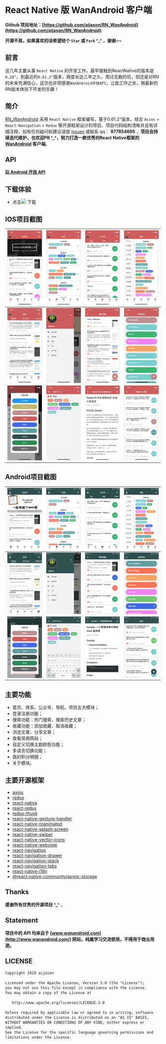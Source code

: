 # React Native 版 WanAndroid 客户端

**Github 项目地址：[https://github.com/aijason/RN_WanAndroid](https://github.com/aijason/RN_WanAndroid)**

**开源不易，如果喜欢的话希望给个 `Star` 或 `Fork` ^_^ ，谢谢~~**

## 前言
这几年主要从事 `React Native` 的开发工作，最早接触到ReactNative的版本是`0.28^`，到最近的`0.61.2^`版本，跨度长达三年之久，爬过无数的坑，但还是对RN的未来充满信心，这次也非常感谢`WanAndroid开放API`，让我工作之余，用最新的RN版本体验下开发的乐趣！

## 简介
[RN_WanAndroid](https://github.com/aijason/RN_WanAndroid) 采用 `React Native` 框架编写，基于0.61.2^版本。结合 `Axios` + `React-Navigation` + `Redux` 等开源框架设计的项目，项目代码结构清晰并且有详细注释，如有任何疑问和建议请提 [Issues](https://github.com/aijason/RN_WanAndroid/issues) 或联系 qq： **977854695** ，**项目会持续迭代维护，也欢迎PR ^_^，努力打造一款优秀的React Native框架的 [WanAndroid](http://www.wanandroid.com/) 客户端**。

## API
[**玩 Android 开放 API**](http://www.wanandroid.com/blog/show/2)

## 下载体验

- 点击[![](https://img.shields.io/badge/Download-apk-green.svg)](https://github.com/aijason/RN_WanAndroid/releases/download/v1.0.2/RN_WanAndroid-release.apk) 下载

## IOS项目截图

| ![](screenshot/iOS_01.png) | ![](screenshot/iOS_02.png) | ![](screenshot/iOS_03.png) | ![](screenshot/iOS_04.png) |
| --- | --- | --- | --- |
| ![](screenshot/iOS_05.png) | ![](screenshot/iOS_06.png) | ![](screenshot/iOS_07.png) | ![](screenshot/iOS_08.png) |
| ![](screenshot/iOS_09.png) | ![](screenshot/iOS_10.png) | ![](screenshot/iOS_11.png) | ![](screenshot/iOS_12.png) |

## Android项目截图

| ![](screenshot/android_01.png) | ![](screenshot/android_02.png) | ![](screenshot/android_03.png) | ![](screenshot/android_04.png) |
| --- | --- | --- | --- |
| ![](screenshot/android_05.png) | ![](screenshot/android_06.png) | ![](screenshot/android_07.png) | ![](screenshot/android_08.png) |
| ![](screenshot/android_09.png) | ![](screenshot/android_10.png) | ![](screenshot/android_11.png) | ![](screenshot/android_12.png) |

## 主要功能

- 首页、体系、公众号、导航、项目五大模块；
- 登录注册功能；
- 搜索功能：热门搜索、搜索历史文章；
- 收藏功能：添加收藏、取消收藏；
- 浏览文章、分享文章；
- 查看常用网站；
- 自定义切换主题颜色功能；
- 多语言切换功能；
- 我的积分明细；
- 关于模块。

## 主要开源框架

 - [axios](https://github.com/axios/axios)
 - [redux](https://github.com/reduxjs/redux)
 - [react-native](https://github.com/facebook/react-native)
 - [react-redux](https://github.com/reduxjs/react-redux)
 - [redux-thunk](https://github.com/reduxjs/redux-thunk)
 - [react-native-gesture-handler](https://github.com/kmagiera/react-native-gesture-handler)
 - [react-native-reanimated](https://github.com/kmagiera/react-native-reanimated)
 - [react-native-splash-screen](https://github.com/crazycodeboy/react-native-splash-screen)
 - [react-native-swiper](https://github.com/leecade/react-native-swiper)
 - [react-native-vector-icons](https://github.com/oblador/react-native-vector-icons)
 - [react-native-webview](https://github.com/react-native-community/react-native-webview)
 - [react-navigation](https://github.com/react-navigation/react-navigation)
 - [react-navigation-drawer](https://github.com/react-navigation/drawer)
 - [react-navigation-stack](https://github.com/react-navigation/stack)
 - [react-navigation-tabs](https://github.com/react-navigation/tabs)
 - [react-native-i18n](git+https://github.com/aijason/react-native-i18n)
 - [@react-native-community/async-storage](https://github.com/react-native-community/async-storage)

 ## Thanks

**感谢所有优秀的开源项目 ^_^** 。

## Statement
**项目中的 API 均来自于 [www.wanandroid.com](http://www.wanandroid.com/) 网站，纯属学习交流使用，不得用于商业用途。**
 
 ## LICENSE

```
Copyright 2019 aijason 

Licensed under the Apache License, Version 2.0 (the "License");
you may not use this file except in compliance with the License.
You may obtain a copy of the License at

   http://www.apache.org/licenses/LICENSE-2.0

Unless required by applicable law or agreed to in writing, software
distributed under the License is distributed on an "AS IS" BASIS,
WITHOUT WARRANTIES OR CONDITIONS OF ANY KIND, either express or implied.
See the License for the specific language governing permissions and
limitations under the License.
```
